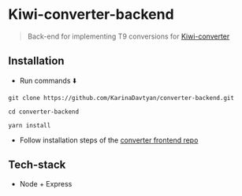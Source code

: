 # Kiwi-converter-backend

> Back-end for implementing T9 conversions for [Kiwi-converter](https://github.com/KarinaDavtyan/converter)

Installation
----

+ Run commands :arrow_down:

`git clone https://github.com/KarinaDavtyan/converter-backend.git`

`cd converter-backend`

`yarn install`

+ Follow installation steps of the [converter frontend repo](https://github.com/KarinaDavtyan/converter)

Tech-stack
----

+ Node + Express
